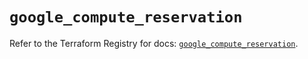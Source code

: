 # `google_compute_reservation`

Refer to the Terraform Registry for docs: [`google_compute_reservation`](https://registry.terraform.io/providers/hashicorp/google-beta/5.26.0/docs/resources/google_compute_reservation).

